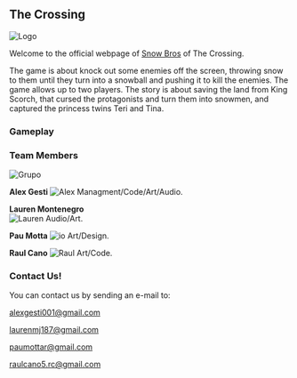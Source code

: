 ## **The Crossing**

![Logo](https://github.com/paumotta/snow_Bros_Website/blob/master/FOTOS/Icon_Less.png)

Welcome to the official webpage of [Snow Bros](https://github.com/alexgesti/Snow-Bros.-Nick-and-Tom) of The Crossing.

The game is about knock out some enemies off the screen, throwing snow to them until they turn into a snowball and pushing it to kill the enemies. The game allows up to two players.
The story is about saving the land from King Scorch, that cursed the protagonists and turn them into snowmen, and captured the princess twins Teri and Tina.

### Gameplay






### Team Members
![Grupo](https://github.com/paumotta/snow_Bros_Website/blob/master/FOTOS/Photo_Group_2.jpg)

**Alex Gesti**
![Alex](https://github.com/paumotta/snow_Bros_Website/blob/master/FOTOS/alex.jpg)
Managment/Code/Art/Audio.

 
**Lauren Montenegro**  
![Lauren](https://github.com/paumotta/snow_Bros_Website/blob/master/FOTOS/lauren.jpg)
Audio/Art.


**Pau Motta** 
![io](https://github.com/paumotta/snow_Bros_Website/blob/master/FOTOS/io.jpg)
Art/Design.


**Raul Cano**
![Raul](https://github.com/paumotta/snow_Bros_Website/blob/master/FOTOS/ercani.jpg)
Art/Code.




### Contact Us!

You can contact us by sending an e-mail to:

alexgesti001@gmail.com

laurenmj187@gmail.com

paumottar@gmail.com

raulcano5.rc@gmail.com
